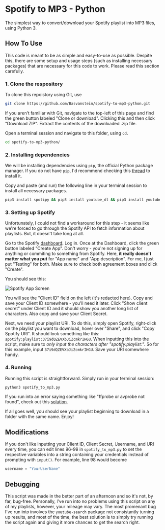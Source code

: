 # Spotify to MP3 - Python

The simplest way to convert/download your Spotify playlist into MP3 files, using Python 3.

## How To Use

This code is meant to be as simple and easy-to-use as possible. Despite this, there are some setup and usage steps (such as installing necessary packages) that are necessary for this code to work. Please read this section carefully.

### 1. Clone the respository

To clone this repoistory using Git, use

```bash
git clone https://github.com/Basvanstein/spotify-to-mp3-python.git
```

If you aren't familiar with Git, navigate to the top-left of this page and find the green button labeled "Clone or download". Clicking this and then click "Download ZIP". Extract the contents of the downloaded .zip file.

Open a terminal session and navigate to this folder, using `cd`.

```bash
cd spotify-to-mp3-python/
```

### 2. Installing dependencies

We will be installing dependencies using `pip`, the official Python package manager. If you do not have `pip`, I'd recommend checking this [thread](https://stackoverflow.com/questions/6587507/how-to-install-pip-with-python-3/) to install it.

Copy and paste (and run) the following line in your terminal session to install all necessary packages.

```bash
pip3 install spotipy && pip3 install youtube_dl && pip3 install youtube_search
```

### 3. Setting up Spotify

Unfortunately, I could not find a workaround for this step - it seems like we're forced to go through the Spotify API to fetch information about playlists. But, it doesn't take long at all.

Go to the Spotify [dashboard](https://developer.spotify.com/dashboard/).  Log in. Once at the Dashboard, click the green button labeled "Create App". Don't worry - you're not signing up for anything or commiting to something from Spotify. Here, **it really doesn't matter what you put** for "App name" and "App description". For me, I just put "Testing" for both. Make sure to check both agreement boxes and click "Create".

You should see this:

![Spotify App Screen](https://miro.medium.com/max/1400/1*8c7agz6nxmez9-bm2NFCxQ.jpeg)

You will see the "Client ID" field on the left (it's redacted here). Copy and save your Client ID somewhere - you'll need it later. Click "Show client secret" under Client ID and it should show you another long list of characters. Also copy and save your Client Secret.

Next, we need your playlist URI. To do this, simply open Spotify, right-click on the playlist you want to download, hover over "Share", and click "Copy Spotify URI". It should look something like this: `spotify:playlist:37i9dQZEVXbJiZcmkrIHGU`. When inputting this into the script, make sure to *only input the characters after "spotify:playlist:"*. So for this example, input `37i9dQZEVXbJiZcmkrIHGU`. Save your URI somewhere handy.

### 4. Running

Running this script is straightforward. Simply run in your terminal session:

```bash
python3 spotify_to_mp3.py
```

If you run into an error saying something like "ffprobe or avprobe not found", check out this [solution](https://stackoverflow.com/questions/30770155/ffprobe-or-avprobe-not-found-please-install-one).

If all goes well, you should see your playlist beginning to download in a folder with the same name. Enjoy!

## Modifications

If you don't like inputting your Client ID, Client Secret, Username, and URI  every time, you can edit lines 96-99 in `spotify_to_mp3.py` to set the respective variables into a string containing your credentials instead of prompting with `input()`. For example, line 98 would become

```python
username = "YourUserName"
```

## Debugging

This script was made in the better part of an afternoon and so it's not, by far, bug-free. Personally, I've run into no problems using this script on any of my playlists, however, your mileage may vary. The most promenant bug I've run into involves the `youtube-search` package not consistantly turning up results, and most of the time, the best solution is to simply try running the script again and giving it more chances to get the search right.
